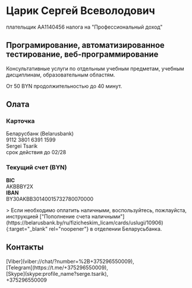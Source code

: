 <h1>Царик Сергей Всеволодович</h1>
<p>плательщик AA1140456 налога на "Профессиональный доход"</p>
<h2>Програмирование, автоматизированное тестирование, веб-программирование</h2>
<p>
Консультативные услуги по отдельным учебным предметам, учебным дисциплинам, образовательным областям.
</p>
<p>
От 50 BYN продолжительностью до 40 минут.
</p>
<h2>Олата</h2>
<h3>Карточка</h3>
<p>
Беларусбанк (Belarusbank)<br>
9112 3801 6391 1599<br>
Sergei Tsarik<br>
срок действия до 02/28<br>
</p>
<h3>Текущий счет (BYN)</h3>
<p>
  <b>BIC</b><br>
  AKBBBY2X<br>
  <b>IBAN</b><br>
  BY30AKBB30140015732780070000<br>
</p>
> Если необходимо оплатить наличными, воспользуйтесь, пожлауйста, инструкцией ["Пополнение счета наличными"](https://belarusbank.by/ru/fizicheskim_licam/cards/uslugi/10906){:target="_blank" rel="noopener"} в отделении Беларусьбанка.
<h2>Контакты</h2>
<p>
  [Viber](viber://chat/?number=%2B+375296550009),<br>
  [Telegram[(https://t.me/+375296550009),<br>
  [Skype](skype:profile_name?serge.tsarik),<br>
  +375296550009
</p>

